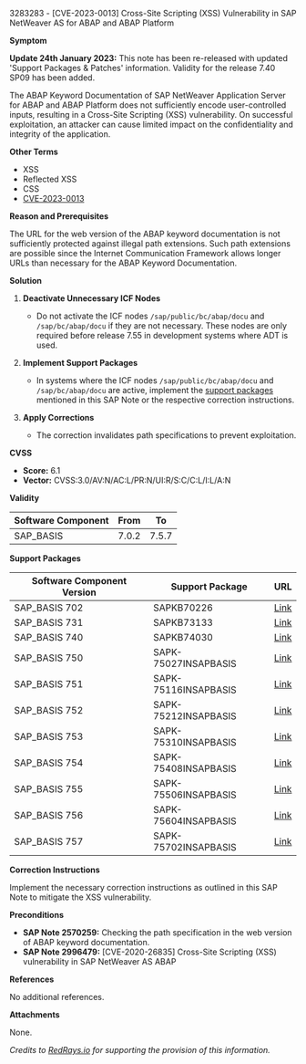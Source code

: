 3283283 - [CVE-2023-0013] Cross-Site Scripting (XSS) Vulnerability in SAP NetWeaver AS for ABAP and ABAP Platform

**Symptom**

**Update 24th January 2023:** This note has been re-released with updated 'Support Packages & Patches' information. Validity for the release 7.40 SP09 has been added.

The ABAP Keyword Documentation of SAP NetWeaver Application Server for ABAP and ABAP Platform does not sufficiently encode user-controlled inputs, resulting in a Cross-Site Scripting (XSS) vulnerability. On successful exploitation, an attacker can cause limited impact on the confidentiality and integrity of the application.

**Other Terms**
- XSS
- Reflected XSS
- CSS
- [CVE-2023-0013](https://www.cve.org/CVERecord?id=CVE-2023-0013)

**Reason and Prerequisites**

The URL for the web version of the ABAP keyword documentation is not sufficiently protected against illegal path extensions. Such path extensions are possible since the Internet Communication Framework allows longer URLs than necessary for the ABAP Keyword Documentation.

**Solution**

1. **Deactivate Unnecessary ICF Nodes**
   - Do not activate the ICF nodes `/sap/public/bc/abap/docu` and `/sap/bc/abap/docu` if they are not necessary. These nodes are only required before release 7.55 in development systems where ADT is used.

2. **Implement Support Packages**
   - In systems where the ICF nodes `/sap/public/bc/abap/docu` and `/sap/bc/abap/docu` are active, implement the [support packages](https://me.sap.com/supportpackage/SAPKB70226) mentioned in this SAP Note or the respective correction instructions.

3. **Apply Corrections**
   - The correction invalidates path specifications to prevent exploitation.

**CVSS**

- **Score:** 6.1
- **Vector:** CVSS:3.0/AV:N/AC:L/PR:N/UI:R/S:C/C:L/I:L/A:N

**Validity**

| Software Component | From | To |
|--------------------|------|----|
| SAP_BASIS          | 7.0.2| 7.5.7 |

**Support Packages**

| Software Component Version | Support Package                | URL                                               |
|----------------------------|--------------------------------|---------------------------------------------------|
| SAP_BASIS 702              | SAPKB70226                     | [Link](https://me.sap.com/supportpackage/SAPKB70226) |
| SAP_BASIS 731              | SAPKB73133                     | [Link](https://me.sap.com/supportpackage/SAPKB73133) |
| SAP_BASIS 740              | SAPKB74030                     | [Link](https://me.sap.com/supportpackage/SAPKB74030) |
| SAP_BASIS 750              | SAPK-75027INSAPBASIS           | [Link](https://me.sap.com/supportpackage/SAPK-75027INSAPBASIS) |
| SAP_BASIS 751              | SAPK-75116INSAPBASIS           | [Link](https://me.sap.com/supportpackage/SAPK-75116INSAPBASIS) |
| SAP_BASIS 752              | SAPK-75212INSAPBASIS           | [Link](https://me.sap.com/supportpackage/SAPK-75212INSAPBASIS) |
| SAP_BASIS 753              | SAPK-75310INSAPBASIS           | [Link](https://me.sap.com/supportpackage/SAPK-75310INSAPBASIS) |
| SAP_BASIS 754              | SAPK-75408INSAPBASIS           | [Link](https://me.sap.com/supportpackage/SAPK-75408INSAPBASIS) |
| SAP_BASIS 755              | SAPK-75506INSAPBASIS           | [Link](https://me.sap.com/supportpackage/SAPK-75506INSAPBASIS) |
| SAP_BASIS 756              | SAPK-75604INSAPBASIS           | [Link](https://me.sap.com/supportpackage/SAPK-75604INSAPBASIS) |
| SAP_BASIS 757              | SAPK-75702INSAPBASIS           | [Link](https://me.sap.com/supportpackage/SAPK-75702INSAPBASIS) |

**Correction Instructions**

Implement the necessary correction instructions as outlined in this SAP Note to mitigate the XSS vulnerability.

**Preconditions**

- **SAP Note 2570259:** Checking the path specification in the web version of ABAP keyword documentation.
- **SAP Note 2996479:** [CVE-2020-26835] Cross-Site Scripting (XSS) vulnerability in SAP NetWeaver AS ABAP

**References**

No additional references.

**Attachments**

None.

*Credits to [RedRays.io](https://redrays.io) for supporting the provision of this information.*